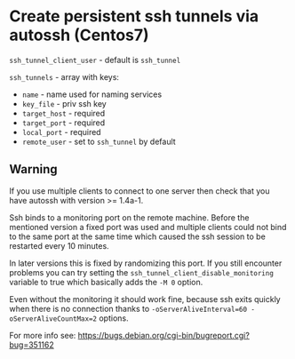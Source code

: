 # Create persistent ssh tunnels via autossh (Centos7)

`ssh_tunnel_client_user` - default is `ssh_tunnel` 

`ssh_tunnels` - array with keys:
 - `name` - name used for naming services
 - `key_file` - priv ssh key
 - `target_host` - required
 - `target_port` - required
 - `local_port` - required
 - `remote_user` - set to `ssh_tunnel` by default
 
 
## Warning

If you use multiple clients to connect to one server then check that you have autossh
with version >= 1.4a-1.

Ssh binds to a monitoring port on the remote machine. Before the mentioned version a fixed
port was used and multiple clients could not bind to the same port at the same time
which caused the ssh session to be restarted every 10 minutes. 

In later versions this is fixed by randomizing this port. If you still encounter problems
you can try setting the `ssh_tunnel_client_disable_monitoring` variable to true which basically
adds the `-M 0` option. 

Even without the monitoring it should work fine, because ssh exits quickly when there is no 
connection thanks to `-oServerAliveInterval=60 -oServerAliveCountMax=2` options. 

For more info see:
https://bugs.debian.org/cgi-bin/bugreport.cgi?bug=351162